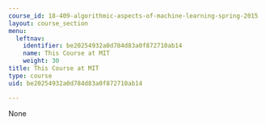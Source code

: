 ```yaml
---
course_id: 18-409-algorithmic-aspects-of-machine-learning-spring-2015
layout: course_section
menu:
  leftnav:
    identifier: be20254932a0d784d83a0f872710ab14
    name: This Course at MIT
    weight: 30
title: This Course at MIT
type: course
uid: be20254932a0d784d83a0f872710ab14

---
```

None